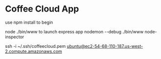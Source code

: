 # Coffee Cloud App

use npm install to begin

node ./bin/www to launch express app
nodemon --debug ./bin/www
node-inspector

ssh -i ~/.ssh/coffeecloud.pem ubuntu@ec2-54-68-110-187.us-west-2.compute.amazonaws.com